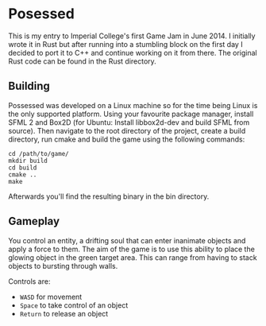 Posessed
=========
This is my entry to Imperial College's first Game Jam in June 2014. I initially wrote it in Rust but after running into a stumbling block on the first day I decided to port it to C++ and continue working on it from there. The original Rust code can be found in the Rust directory.

Building
-----
Possessed was developed on a Linux machine so for the time being Linux is the only supported platform. Using your favourite package manager, install SFML 2 and Box2D (for Ubuntu: Install libbox2d-dev and build SFML from source). Then navigate to the root directory of the project, create a build directory, run cmake and build the game using the following commands:

    cd /path/to/game/
    mkdir build
    cd build
    cmake ..
    make
  
Afterwards you'll find the resulting binary in the bin directory.

Gameplay
-----
You control an entity, a drifting soul that can enter inanimate objects and apply a force to them. The aim of the game is to use this ability to place the glowing object in the green target area. This can range from having to stack objects to bursting through walls.

Controls are:

* `WASD` for movement
* `Space` to take control of an object
* `Return` to release an object
